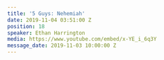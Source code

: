 ```yaml
---
title: '5 Guys: Nehemiah'
date: 2019-11-04 03:51:00 Z
position: 18
speaker: Ethan Harrington
media: https://www.youtube.com/embed/x-YE_i_6q3Y
message_date: 2019-11-03 10:00:00 Z
---
```


